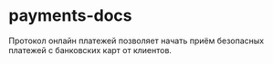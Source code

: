 # payments-docs

Протокол онлайн платежей позволяет начать приём безопасных платежей с банковских карт от клиентов.
